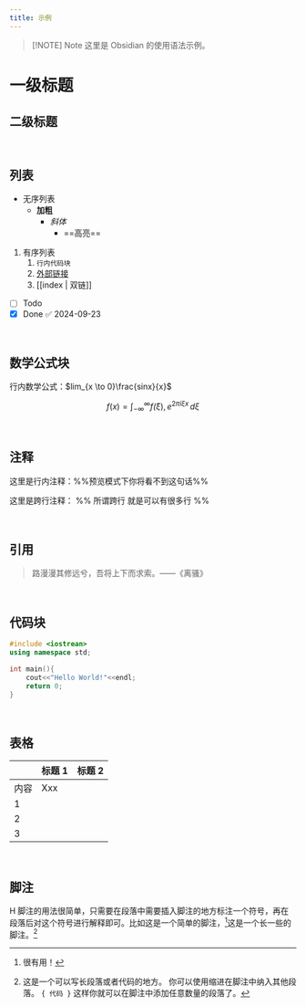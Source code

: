 ```yaml
---
title: 示例
---
```


> [!NOTE] Note
> 这里是 Obsidian 的使用语法示例。

# 一级标题

## 二级标题


<br />

## 列表

- 无序列表
	- **加粗**
		- *斜体* 
			-  ==高亮==

1. 有序列表
	1. `行内代码块`
	2. [外部链接](https://github.com/Benn314)
	3. [[index | 双链]]

- [ ] Todo
- [x] Done ✅ 2024-09-23

<br />

## 数学公式块

行内数学公式：$lim_{x \to 0}\frac{sinx}{x}$

$$
f(x) = \int_{-\infty}^\infty
    f\hat(\xi),e^{2 \pi i \xi x}
    \,d\xi
$$


<br />

## 注释

这里是行内注释：%%预览模式下你将看不到这句话%% 

这里是跨行注释： 
%% 
所谓跨行 
就是可以有很多行 
%%

<br />

## 引用

> 路漫漫其修远兮，吾将上下而求索。——《离骚》

<br />

## 代码块

```c++
#include <iostrean>
using namespace std;

int main(){
	cout<<"Hello World!"<<endl;
	return 0;
}
```

<br />

## 表格

|     | 标题 1 | 标题 2 |
| --- | ---- | ---- |
| 内容  | Xxx  |      |
| 1   |      |      |
| 2   |      |      |
| 3   |      |      |

<br />

## 脚注

H 脚注的用法很简单，只需要在段落中需要插入脚注的地方标注一个符号，再在段落后对这个符号进行解释即可。比如这是一个简单的脚注，[^1]这是一个长一些的脚注。[^长脚注]

[^1]: 很有用！ 
[^长脚注]: 这是一个可以写长段落或者代码的地方。 
			你可以使用缩进在脚注中纳入其他段落。 
			`{ 代码 }` 
			这样你就可以在脚注中添加任意数量的段落了。

